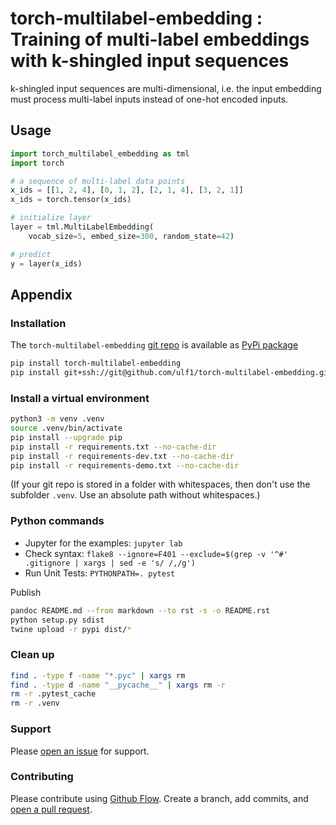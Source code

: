 <!-- [![PyPI version](https://badge.fury.io/py/torch-multilabel-embedding.svg)](https://badge.fury.io/py/torch-multilabel-embedding) -->
<!-- [![DOI](https://zenodo.org/badge/DOI/10.5281/zenodo.4284804.svg)](https://doi.org/10.5281/zenodo.4284804) -->
<!-- [![Total alerts](https://img.shields.io/lgtm/alerts/g/ulf1/torch-multilabel-embedding.svg?logo=lgtm&logoWidth=18)](https://lgtm.com/projects/g/ulf1/torch-multilabel-embedding/alerts/) -->
<!-- [![Language grade: Python](https://img.shields.io/lgtm/grade/python/g/ulf1/torch-multilabel-embedding.svg?logo=lgtm&logoWidth=18)](https://lgtm.com/projects/g/ulf1/torch-multilabel-embedding/context:python) -->

# torch-multilabel-embedding : Training of multi-label embeddings with k-shingled input sequences
k-shingled input sequences are multi-dimensional, i.e. the input embedding must process multi-label inputs instead of one-hot encoded inputs.

## Usage

```py
import torch_multilabel_embedding as tml
import torch

# a sequence of multi-label data points
x_ids = [[1, 2, 4], [0, 1, 2], [2, 1, 4], [3, 2, 1]]
x_ids = torch.tensor(x_ids)

# initialize layer
layer = tml.MultiLabelEmbedding(
    vocab_size=5, embed_size=300, random_state=42)

# predict
y = layer(x_ids)
```


## Appendix

### Installation
The `torch-multilabel-embedding` [git repo](http://github.com/ulf1/torch-multilabel-embedding) is available as [PyPi package](https://pypi.org/project/torch-multilabel-embedding)

```sh
pip install torch-multilabel-embedding
pip install git+ssh://git@github.com/ulf1/torch-multilabel-embedding.git
```

### Install a virtual environment

```sh
python3 -m venv .venv
source .venv/bin/activate
pip install --upgrade pip
pip install -r requirements.txt --no-cache-dir
pip install -r requirements-dev.txt --no-cache-dir
pip install -r requirements-demo.txt --no-cache-dir
```

(If your git repo is stored in a folder with whitespaces, then don't use the subfolder `.venv`. Use an absolute path without whitespaces.)

### Python commands

* Jupyter for the examples: `jupyter lab`
* Check syntax: `flake8 --ignore=F401 --exclude=$(grep -v '^#' .gitignore | xargs | sed -e 's/ /,/g')`
* Run Unit Tests: `PYTHONPATH=. pytest`

Publish

```sh
pandoc README.md --from markdown --to rst -s -o README.rst
python setup.py sdist 
twine upload -r pypi dist/*
```

### Clean up 

```sh
find . -type f -name "*.pyc" | xargs rm
find . -type d -name "__pycache__" | xargs rm -r
rm -r .pytest_cache
rm -r .venv
```


### Support
Please [open an issue](https://github.com/ulf1/torch-multilabel-embedding/issues/new) for support.


### Contributing
Please contribute using [Github Flow](https://guides.github.com/introduction/flow/). Create a branch, add commits, and [open a pull request](https://github.com/ulf1/torch-multilabel-embedding/compare/).
